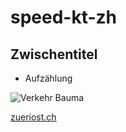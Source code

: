 # speed-kt-zh


## Zwischentitel
- Aufzählung

![Verkehr Bauma](https://user-images.githubusercontent.com/112426055/210740143-0bdfb3ea-084b-4776-904d-515382e35d17.jpeg)

[zueriost.ch](https://zueriost.ch/)
